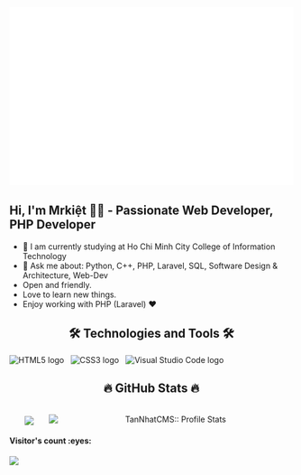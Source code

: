 <a href="#" target="_blank">
  <img src="TanNhatCMS.svg" width="1200" alt="tannhatcms" />
</a>

## Hi, I'm  Mrkiệt :technologist: - Passionate Web Developer, PHP Developer
- 🌱 I am currently studying at Ho Chi Minh City College of Information Technology
- 💬 Ask me about: Python, C++, PHP, Laravel, SQL, Software Design & Architecture, Web-Dev
- Open and friendly.
- Love to learn new things.
- Enjoy working with PHP (Laravel) ❤
  
<h2 align="center">🛠 Technologies and Tools 🛠</h2>
<!-- https://simpleicons.org/ -->
<span><img src="https://img.shields.io/badge/HTML5-282C34?logo=html5&logoColor=E34F26" alt="HTML5 logo" title="HTML5" height="25" /></span>
&nbsp;
<span><img src="https://img.shields.io/badge/CSS3-282C34?logo=css3&logoColor=1572B6" alt="CSS3 logo" title="CSS3" height="25" /></span>
&nbsp;
<span><img src="https://img.shields.io/badge/VS%20Code-282C34?logo=visual-studio-code&logoColor=007ACC" alt="Visual Studio Code logo" title="Visual Studio Code" height="25" /></span>
&nbsp;
<br>
<h2 align="center">🔥 GitHub Stats 🔥</h2>
<!-- https://github.com/anuraghazra/github-readme-stats -->
<br>
<div align=center>
  <a href="#" title="TanNhatCMS">
    <img width="315" align="center" src="https://github-readme-stats.vercel.app/api/top-langs/?username=TanNhatCMS&langs_count=10&theme=tokyonight&layout=compact" />
  </a>
  <a href="#" title="TanNhatCMS">
    <img align="right" width="434" src="https://github-readme-stats.vercel.app/api?username=TanNhatCMS&show_icons=true&theme=synthwave" alt="TanNhatCMS:: Profile Stats" />
  </a>
</div>
  <h4 >Visitor's count :eyes:</h4>
<img src="https://komarev.com/ghpvc/?username=TanNhatCMS&style=flat-square"/>
<!--
**TanNhatCMS/TanNhatCMS** is a ✨ _special_ ✨ repository because its `README.md` (this file) appears on your GitHub profile.
<h4>Top langs :tongue:</h4>
<p><img src="https://github-readme-stats.vercel.app/api/top-langs/?username=TanNhatCMS&langs_count=10&theme=tokyonight&layout=compact" alt="TanNhatCMS:: Top Langs" /></p>
<h4>Profile stats :musical_keyboard:</h4>
<p ><img src="https://github-readme-stats.vercel.app/api?username=TanNhatCMS&show_icons=true&theme=synthwave" alt="TanNhatCMS:: Profile Stats" /></p>

Here are some ideas to get you started:

- 🔭 I’m currently working on ...
- 🌱 I’m currently learning ...
- 👯 I’m looking to collaborate on ...
- 🤔 I’m looking for help with ...
- 💬 Ask me about ...
- 📫 How to reach me: ...
- 😄 Pronouns: ...
- ⚡ Fun fact: ...



-->


